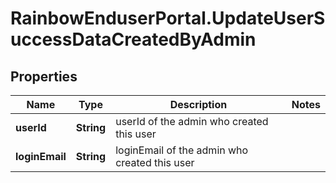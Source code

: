 # RainbowEnduserPortal.UpdateUserSuccessDataCreatedByAdmin

## Properties

Name | Type | Description | Notes
------------ | ------------- | ------------- | -------------
**userId** | **String** | userId of the admin who created this user | 
**loginEmail** | **String** | loginEmail of the admin who created this user | 


